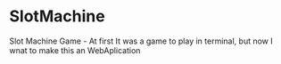 # SlotMachine
Slot Machine Game - At first It was a game to play in terminal, but now I wnat to make this an WebAplication
